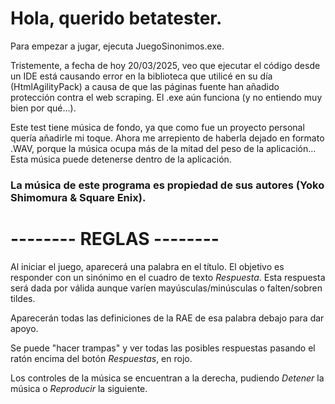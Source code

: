 # Hola, querido betatester.

Para empezar a jugar, ejecuta JuegoSinonimos.exe.

Tristemente, a fecha de hoy 20/03/2025, veo que ejecutar el código desde un IDE está causando error en la biblioteca que utilicé en su día (HtmlAgilityPack) a causa de que las páginas fuente han añadido protección contra el web scraping. El .exe aún funciona (y no entiendo muy bien por qué...).

Este test tiene música de fondo, ya que como fue un proyecto personal quería añadirle mi toque. Ahora me arrepiento de haberla dejado en formato .WAV, porque la música ocupa más de la mitad del peso de la aplicación... Esta música puede detenerse dentro de la aplicación.

### La música de este programa es propiedad de sus autores (Yoko Shimomura & Square Enix).

# -------- REGLAS --------

Al iniciar el juego, aparecerá una palabra en el título. El objetivo es responder con un sinónimo en el cuadro de texto *Respuesta*. Esta respuesta será dada por válida aunque varíen mayúsculas/minúsculas o falten/sobren tildes.

Aparecerán todas las definiciones de la RAE de esa palabra debajo para dar apoyo.

Se puede "hacer trampas" y ver todas las posibles respuestas pasando el ratón encima del botón *Respuestas*, en rojo.

Los controles de la música se encuentran a la derecha, pudiendo *Detener* la música o *Reproducir* la siguiente.